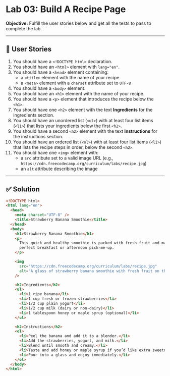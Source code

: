 # Lab 03: Build A Recipe Page

**Objective:** Fulfill the user stories below and get all the tests to pass to complete the lab.

---

## 🧾 User Stories

1. You should have a `<!DOCTYPE html>` declaration.
2. You should have an `<html>` element with `lang="en"`.
3. You should have a `<head>` element containing:
   - a `<title>` element with the name of your recipe
   - a `<meta>` element with a `charset` attribute set to `UTF-8`
4. You should have a `<body>` element.
5. You should have an `<h1>` element with the name of your recipe.
6. You should have a `<p>` element that introduces the recipe below the `<h1>`.
7. You should have one `<h2>` element with the text **Ingredients** for the ingredients section.
8. You should have an unordered list (`<ul>`) with at least four list items (`<li>`) that lists your ingredients below the first `<h2>`.
9. You should have a second `<h2>` element with the text **Instructions** for the instructions section.
10. You should have an ordered list (`<ol>`) with at least four list items (`<li>`) that lists the recipe steps in order, below the second `<h2>`.
11. You should have one `<img>` element with:
    - a `src` attribute set to a valid image URL (e.g., `https://cdn.freecodecamp.org/curriculum/labs/recipe.jpg`)
    - an `alt` attribute describing the image

---

## ✅ Solution

```html
<!DOCTYPE html>
<html lang="en">
  <head>
    <meta charset="UTF-8" />
    <title>Strawberry Banana Smoothie</title>
  </head>
  <body>
    <h1>Strawberry Banana Smoothie</h1>
    <p>
      This quick and healthy smoothie is packed with fresh fruit and makes the
      perfect breakfast or afternoon pick‑me‑up.
    </p>

    <img
      src="https://cdn.freecodecamp.org/curriculum/labs/recipe.jpg"
      alt="A glass of strawberry banana smoothie with fresh fruit on the side."
    />

    <h2>Ingredients</h2>
    <ul>
      <li>1 ripe banana</li>
      <li>1 cup fresh or frozen strawberries</li>
      <li>1/2 cup plain yogurt</li>
      <li>1/2 cup milk (dairy or non‑dairy)</li>
      <li>1 tablespoon honey or maple syrup (optional)</li>
    </ul>

    <h2>Instructions</h2>
    <ol>
      <li>Peel the banana and add it to a blender.</li>
      <li>Add the strawberries, yogurt, and milk.</li>
      <li>Blend until smooth and creamy.</li>
      <li>Taste and add honey or maple syrup if you’d like extra sweetness.</li>
      <li>Pour into a glass and enjoy immediately.</li>
    </ol>
  </body>
</html>
```

